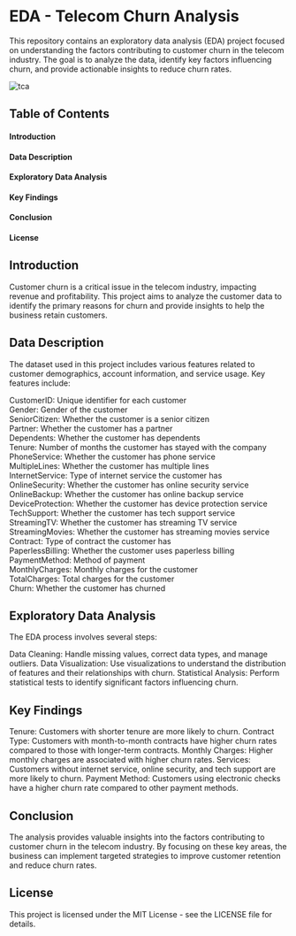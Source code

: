 # EDA - Telecom Churn Analysis

This repository contains an exploratory data analysis (EDA) project focused on understanding the factors contributing to customer churn in the telecom industry. The goal is to analyze the data, identify key factors influencing churn, and provide actionable insights to reduce churn rates.

![tca](https://user-images.githubusercontent.com/85934803/123735948-cd512d80-d8bd-11eb-9da9-ed7ef91d1e8f.jpeg)

## Table of Contents
#### Introduction
#### Data Description
#### Exploratory Data Analysis
#### Key Findings
#### Conclusion
#### License

## Introduction
Customer churn is a critical issue in the telecom industry, impacting revenue and profitability. This project aims to analyze the customer data to identify the primary reasons for churn and provide insights to help the business retain customers.

## Data Description
The dataset used in this project includes various features related to customer demographics, account information, and service usage. Key features include:

CustomerID: Unique identifier for each customer <br />
Gender: Gender of the customer <br />
SeniorCitizen: Whether the customer is a senior citizen<br />
Partner: Whether the customer has a partner<br />
Dependents: Whether the customer has dependents<br />
Tenure: Number of months the customer has stayed with the company<br />
PhoneService: Whether the customer has phone service<br />
MultipleLines: Whether the customer has multiple lines<br />
InternetService: Type of internet service the customer has<br />
OnlineSecurity: Whether the customer has online security service<br />
OnlineBackup: Whether the customer has online backup service<br />
DeviceProtection: Whether the customer has device protection service<br />
TechSupport: Whether the customer has tech support service<br />
StreamingTV: Whether the customer has streaming TV service<br />
StreamingMovies: Whether the customer has streaming movies service<br />
Contract: Type of contract the customer has<br />
PaperlessBilling: Whether the customer uses paperless billing<br />
PaymentMethod: Method of payment<br />
MonthlyCharges: Monthly charges for the customer<br />
TotalCharges: Total charges for the customer<br />
Churn: Whether the customer has churned<br />

## Exploratory Data Analysis
The EDA process involves several steps:

Data Cleaning: Handle missing values, correct data types, and manage outliers.
Data Visualization: Use visualizations to understand the distribution of features and their relationships with churn.
Statistical Analysis: Perform statistical tests to identify significant factors influencing churn.

## Key Findings
Tenure: Customers with shorter tenure are more likely to churn.
Contract Type: Customers with month-to-month contracts have higher churn rates compared to those with longer-term contracts.
Monthly Charges: Higher monthly charges are associated with higher churn rates.
Services: Customers without internet service, online security, and tech support are more likely to churn.
Payment Method: Customers using electronic checks have a higher churn rate compared to other payment methods.

## Conclusion
The analysis provides valuable insights into the factors contributing to customer churn in the telecom industry. By focusing on these key areas, the business can implement targeted strategies to improve customer retention and reduce churn rates.

## License
This project is licensed under the MIT License - see the LICENSE file for details.


